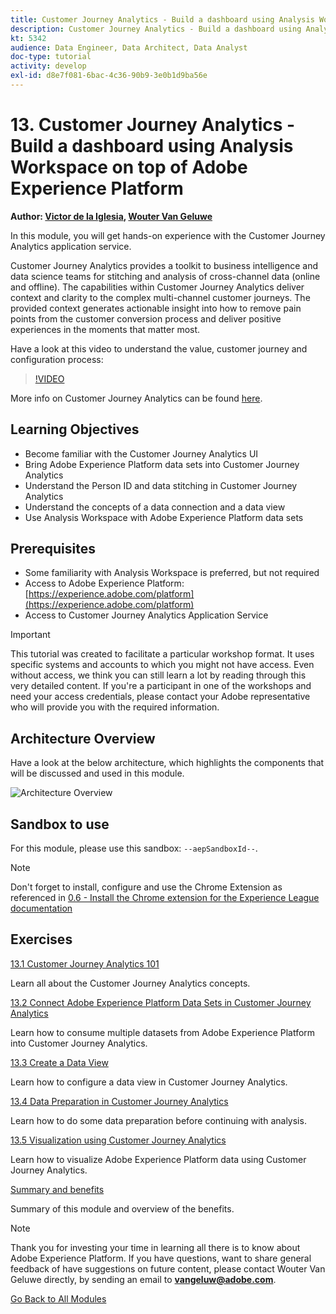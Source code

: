 ```yaml
---
title: Customer Journey Analytics - Build a dashboard using Analysis Workspace on top of Adobe Experience Platform
description: Customer Journey Analytics - Build a dashboard using Analysis Workspace on top of Adobe Experience Platform
kt: 5342
audience: Data Engineer, Data Architect, Data Analyst
doc-type: tutorial
activity: develop
exl-id: d8e7f081-6bac-4c36-90b9-3e0b1d9ba56e
---
```

# 13. Customer Journey Analytics - Build a dashboard using Analysis Workspace on top of Adobe Experience Platform

**Author: [Victor de la Iglesia](https://www.linkedin.com/in/victordelaiglesia/), [Wouter Van Geluwe](https://www.linkedin.com/in/woutervangeluwe/)**

In this module, you will get hands-on experience with the Customer Journey Analytics application service.

Customer Journey Analytics provides a toolkit to business intelligence and data science teams for stitching and analysis of cross-channel data (online and offline). The capabilities within Customer Journey Analytics deliver context and clarity to the complex multi-channel customer journeys. The provided context generates actionable insight into how to remove pain points from the customer conversion process and deliver positive experiences in the moments that matter most.


Have a look at this video to understand the value, customer journey and configuration process:

>[!VIDEO](https://video.tv.adobe.com/v/327188?quality=12&learn=on)

More info on Customer Journey Analytics can be found [here](https://spark.adobe.com/page/t62eiRu9l6iWJ/).

## Learning Objectives

- Become familiar with the Customer Journey Analytics UI
- Bring Adobe Experience Platform data sets into Customer Journey Analytics
- Understand the Person ID and data stitching in Customer Journey Analytics
- Understand the concepts of a data connection and a data view
- Use Analysis Workspace with Adobe Experience Platform data sets

## Prerequisites

- Some familiarity with Analysis Workspace is preferred, but not required
- Access to Adobe Experience Platform: [https://experience.adobe.com/platform](https://experience.adobe.com/platform) 
- Access to Customer Journey Analytics Application Service

>[!IMPORTANT]
>
>This tutorial was created to facilitate a particular workshop format. It uses specific systems and accounts to which you might not have access. Even without access, we think you can still learn a lot by reading through this very detailed content. If you're a participant in one of the workshops and need your access credentials, please contact your Adobe representative who will provide you with the required information.

## Architecture Overview

Have a look at the below architecture, which highlights the components that will be discussed and used in this module.

![Architecture Overview](assets/images/architecturem13.png)

## Sandbox to use

For this module, please use this sandbox: `--aepSandboxId--`.

>[!NOTE]
>
>Don't forget to install, configure and use the Chrome Extension as referenced in [0.6 - Install the Chrome extension for the Experience League documentation](../module0/ex6.md)

## Exercises

[13.1 Customer Journey Analytics 101](./ex1.md)

Learn all about the Customer Journey Analytics concepts.

[13.2 Connect Adobe Experience Platform Data Sets in Customer Journey Analytics](./ex2.md)

Learn how to consume multiple datasets from Adobe Experience Platform into Customer Journey Analytics.

[13.3 Create a Data View](./ex3.md)

Learn how to configure a data view in Customer Journey Analytics.

[13.4 Data Preparation in Customer Journey Analytics](./ex4.md)

Learn how to do some data preparation before continuing with analysis.

[13.5 Visualization using Customer Journey Analytics](./ex5.md)

Learn how to visualize Adobe Experience Platform data using Customer Journey Analytics.

[Summary and benefits](./summary.md)

Summary of this module and overview of the benefits.

>[!NOTE]
>
>Thank you for investing your time in learning all there is to know about Adobe Experience Platform. If you have questions, want to share general feedback of have suggestions on future content, please contact Wouter Van Geluwe directly, by sending an email to **vangeluw@adobe.com**.

[Go Back to All Modules](../../overview.md)
